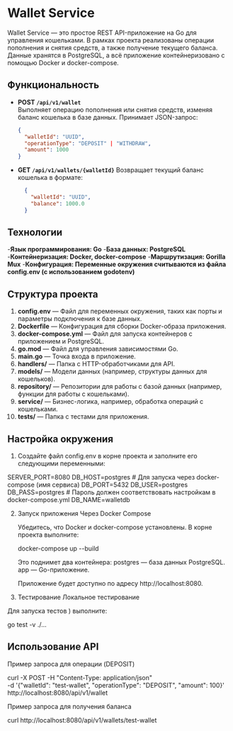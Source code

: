 # Wallet Service

Wallet Service — это простое REST API-приложение на Go для управления кошельками. В рамках проекта реализованы операции пополнения и снятия средств, а также получение текущего баланса. Данные хранятся в PostgreSQL, а всё приложение контейнеризовано с помощью Docker и docker-compose.

## Функциональность

- **POST `/api/v1/wallet`**  
Выполняет операцию пополнения или снятия средств, изменяя баланс кошелька в базе данных.
  Принимает JSON-запрос:
  ```json
  {
    "walletId": "UUID",
    "operationType": "DEPOSIT" | "WITHDRAW",
    "amount": 1000
  }


- **GET `/api/v1/wallets/{walletId}`**
    Возвращает текущий баланс кошелька в формате:
  ```json
    {
      "walletId": "UUID",
      "balance": 1000.0
    }

## Технологии

  -**Язык программирования: Go**
  -**База данных: PostgreSQL**
  -**Контейнеризация: Docker, docker-compose**
  -**Маршрутизация: Gorilla Mux**
  -**Конфигурация: Переменные окружения считываются из файла config.env (с использованием godotenv)**

## Структура проекта

1. **config.env** — Файл для переменных окружения, таких как порты и параметры подключения к базе данных.
2. **Dockerfile** — Конфигурация для сборки Docker-образа приложения.
3. **docker-compose.yml** — Файл для запуска контейнеров с приложением и PostgreSQL.
4. **go.mod** — Файл для управления зависимостями Go.
5. **main.go** — Точка входа в приложение.
6. **handlers/** — Папка с HTTP-обработчиками для API.
7. **models/** — Модели данных (например, структуры данных для кошельков).
8. **repository/** — Репозитории для работы с базой данных (например, функции для работы с кошельками).
9. **service/** — Бизнес-логика, например, обработка операций с кошельками.
10. **tests/** — Папка с тестами для приложения.


## Настройка окружения

1. Создайте файл config.env в корне проекта и заполните его следующими переменными:

SERVER_PORT=8080
DB_HOST=postgres         # Для запуска через docker-compose (имя сервиса)
DB_PORT=5432
DB_USER=postgres
DB_PASS=postgres         # Пароль должен соответствовать настройкам в docker-compose.yml
DB_NAME=walletdb

2. Запуск приложения
Через Docker Compose

    Убедитесь, что Docker и docker-compose установлены.
    В корне проекта выполните:

    docker-compose up --build

    Это поднимет два контейнера:
        postgres — база данных PostgreSQL.
        app — Go-приложение.

   Приложение будет доступно по адресу http://localhost:8080.

4. Тестирование
Локальное тестирование

Для запуска тестов ) выполните:

go test -v ./...

## Использование API

Пример запроса для операции (DEPOSIT)

curl -X POST -H "Content-Type: application/json" \
  -d '{"walletId": "test-wallet", "operationType": "DEPOSIT", "amount": 100}' \
  http://localhost:8080/api/v1/wallet

Пример запроса для получения баланса

curl http://localhost:8080/api/v1/wallets/test-wallet
